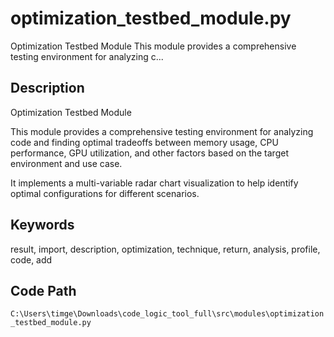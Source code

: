 # optimization_testbed_module.py

Optimization Testbed Module This module provides a comprehensive testing environment for analyzing c...

## Description

Optimization Testbed Module

This module provides a comprehensive testing environment for analyzing code and finding
optimal tradeoffs between memory usage, CPU performance, GPU utilization, and other
factors based on the target environment and use case.

It implements a multi-variable radar chart visualization to help identify optimal
configurations for different scenarios.

## Keywords

result, import, description, optimization, technique, return, analysis, profile, code, add

## Code Path

`C:\Users\timge\Downloads\code_logic_tool_full\src\modules\optimization_testbed_module.py`

